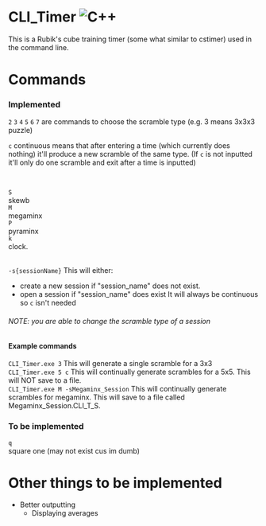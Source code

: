 # CLI_Timer ![C++](https://img.shields.io/badge/c++-%2300599C.svg?style=for-the-badge&logo=c%2B%2B&logoColor=white)

This is a Rubik's cube training timer (some what similar to cstimer) used in the command line. 

# Commands

### Implemented
`2`
`3`
`4`
`5`
`6`
`7`
are commands to choose the scramble type (e.g. 3 means 3x3x3 puzzle)

`c`
continuous means that after entering a time (which currently does nothing) it'll produce a new scramble of the same type. (If `c` is not inputted it'll only do one scramble and exit after a time is inputted)

<br>

`S` <br>
skewb <br>
`M` <br>
megaminx <br>
`P` <br>
pyraminx <br>
`k` <br>
clock.
<br>
<br>

`-s{sessionName}`
This will either:
* create a new session if "session_name" does not exist.
* open a session if "session_name" does exist
It will always be continuous so `c` isn't needed
 
###### NOTE: you are able to change the scramble type of a session

#### Example commands
`CLI_Timer.exe 3` This will generate a single scramble for a 3x3 <br>
`CLI_Timer.exe 5 c` This will continually generate scrambles for a 5x5. This will NOT save to a file. <br>
`CLI_Timer.exe M -sMegaminx_Session` This will continually generate scrambles for megaminx. This will save to a file called Megaminx_Session.CLI_T_S.

### To be implemented

`q` <br>
square one (may not exist cus im dumb) 

# Other things to be implemented
* Better outputting
  * Displaying averages
